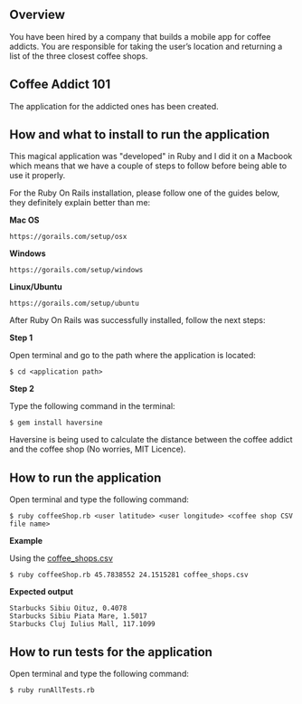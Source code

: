 ## Overview

You have been hired by a company that builds a mobile app for coffee addicts.  You are 
responsible for taking the user’s location and returning a list of the three closest coffee shops.

## Coffee Addict 101

The application for the addicted ones has been created.

## How and what to install to run the application

This magical application was "developed" in Ruby and I did it on a Macbook which means that we have a couple of steps
to follow before being able to use it properly.

For the Ruby On Rails installation, please follow one of the guides below, they definitely explain better than me:

__Mac OS__

`https://gorails.com/setup/osx`

__Windows__

`https://gorails.com/setup/windows`

__Linux/Ubuntu__

`https://gorails.com/setup/ubuntu`

After Ruby On Rails was successfully installed, follow the next steps:

__Step 1__

Open terminal and go to the path where the application is located:

`$ cd <application path>`

__Step 2__

Type the following command in the terminal:

`$ gem install haversine`

Haversine is being used to calculate the distance between the coffee addict and the coffee shop (No worries, MIT Licence).

## How to run the application

Open terminal and type the following command:

`$ ruby coffeeShop.rb <user latitude> <user longitude> <coffee shop CSV file name>`

__Example__

Using the [coffee_shops.csv](INeedCoffee/coffee_shops.csv)

`$ ruby coffeeShop.rb 45.7838552 24.1515281 coffee_shops.csv`

__Expected output__

```
Starbucks Sibiu Oituz, 0.4078
Starbucks Sibiu Piata Mare, 1.5017
Starbucks Cluj Iulius Mall, 117.1099
```

## How to run tests for the application

Open terminal and type the following command:

`$ ruby runAllTests.rb`

